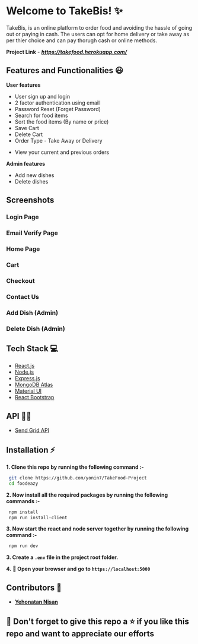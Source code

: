 # Welcome to TakeBis! ✨

<!-- [![PRs Welcome](https://img.shields.io/badge/PRs-welcome-brightgreen.svg?style=flat-square)](https://foodeazy.herokuapp.com/)&nbsp;[![Build passing](https://img.shields.io/badge/Build-Passing-brightgreen.svg?style=flat-square)](https://foodeazy.herokuapp.com/)&nbsp;[![Open Source Love](https://badges.frapsoft.com/os/v1/open-source.svg?v=102)](https://foodeazy.herokuapp.com/)&nbsp;[![License](https://img.shields.io/badge/license-MIT-brightgreen)](https://foodeazy.herokuapp.com/)&nbsp;![Made with Love in India](https://madewithlove.org.in/badge.svg) -->

TakeBis, is an online platform to order food and avoiding the hassle of going out or paying in cash. The users can opt for home delivery or take away as per thier choice and can pay thorugh cash or online methods.

<!-- In the times of COVID-19 where social distancing is such an important measure we think our website can help restaurants and customers. -->

**Project Link** - ***https://takefood.herokuapp.com/***
<br />

## Features and Functionalities 😃

**User features**

- User sign up and login
- 2 factor authentication using email
- Password Reset (Forget Password)
- Search for food items
- Sort the food items (By name or price)
- Save Cart
- Delete Cart
- Order Type - Take Away or Delivery
<!-- - Payment Methods - Cash or Online (using PayTM wallet, Debit/Credit card, Net Banking) -->
- View your current and previous orders

**Admin features**

- Add new dishes
- Delete dishes

## Screenshots

### Login Page

<!-- ![enter image description here](https://raw.githubusercontent.com/mihir0699/FoodEazy/master/readme_images/login.png?token=ALT5AMEK4CX7HVYASAKMCP3BL22BY) -->

### Email Verify Page

<!-- ![enter image description here](https://raw.githubusercontent.com/mihir0699/FoodEazy/master/readme_images/verify.png?token=ALT5AMFPEOQAAI7VQVV56XTBL22EA) -->

### Home Page

<!-- ![enter image description here](https://raw.githubusercontent.com/mihir0699/FoodEazy/master/readme_images/menu.png?token=ALT5AMA2CGEZZGVVZ2DJPE3BL22FW) -->

### Cart

<!-- ![enter image description here](https://raw.githubusercontent.com/mihir0699/FoodEazy/master/readme_images/cart.png?token=ALT5AMHY64MUDVC5BWYDE6LBL22HC) -->

### Checkout

<!--
![enter image description here](https://raw.githubusercontent.com/mihir0699/FoodEazy/master/readme_images/checkout.png?token=ALT5AMF45WBP3N4WOPY3G4LBL22IU) -->

### Contact Us

<!-- ![enter image description here](https://raw.githubusercontent.com/Devforlife07/FoodEazy/master/readme_images/contact_us.png) -->

### Add Dish (Admin)

<!-- ![enter image description here](https://raw.githubusercontent.com/mihir0699/FoodEazy/master/readme_images/add_dish.png?token=ALT5AMHASSDL3WCV2BVKP4DBL22JW) -->

### Delete Dish (Admin)

<!-- ![enter image description here](https://raw.githubusercontent.com/mihir0699/FoodEazy/master/readme_images/delete_items.png?token=ALT5AMFDKCVU3E44IGHROLDBL22LA) -->

## Tech Stack 💻

- [React.js](https://reactjs.org/)
- [Node.js](https://nodejs.org/en/)
- [Express.js](https://expressjs.com/)
- [MongoDB Atlas](https://www.mongodb.com/cloud/atlas)
- [Material UI](https://material-ui.com/)
- [React Bootstrap](https://react-bootstrap.github.io/)

## API :man_technologist:

<!-- - [PayTM API](https://developer.paytm.com/docs/) -->

- [Send Grid API](https://sendgrid.com/)
<!-- - [Cloudinary API](https://cloudinary.com/) -->

## Installation :zap:

**1. Clone this repo by running the following command :-**

```bash
 git clone https://github.com/yonin7/TakeFood-Project
 cd foodeazy
```

**2. Now install all the required packages by running the following commands :-**

```bash
 npm install
 npm run install-client
```

**3. Now start the react and node server together by running the following command :-**

```bash
 npm run dev
```

**3. Create a `.env` file in the project root folder.**

<!-- - `.env.sample` file contains all the environment variables required for running the project. -->

**4.** **🎉 Open your browser and go to `https://localhost:5000`**

## Contributors 🤝

- [**Yehonatan Nisan**](https://www.linkedin.com/in/yehonatan-nissan/)

## 🤩 Don't forget to give this repo a ⭐ if you like this repo and want to appreciate our efforts

<!--
[![forthebadge](https://forthebadge.com/images/badges/built-with-love.svg)](https://forthebadge.com)
[![forthebadge](https://forthebadge.com/images/badges/built-by-developers.svg)](https://forthebadge.com) -->
